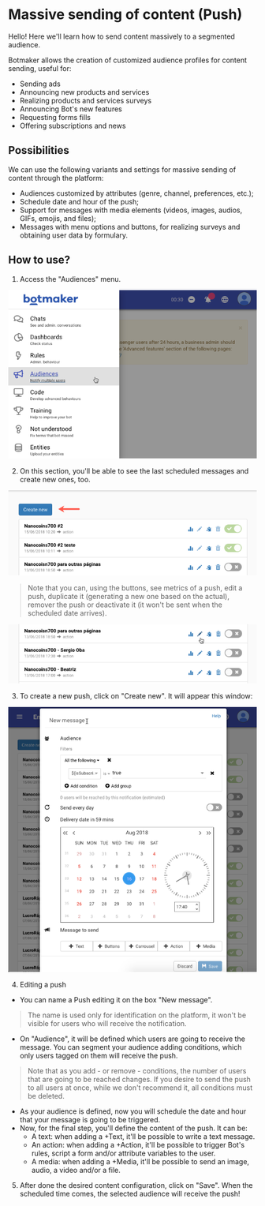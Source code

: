 # Massive sending of content (Push)

Hello! Here we'll learn how to send content massively to a segmented audience.

Botmaker allows the creation of customized audience profiles for content sending, useful for:
- Sending ads
- Announcing new products and services 
- Realizing products and services surveys
- Announcing Bot's new features
- Requesting forms fills
- Offering subscriptions and news

## Possibilities
We can use the following variants and settings for massive sending of content through the platform:
- Audiences customized by attributes (genre, channel, preferences, etc.);
- Schedule date and hour of the push;
- Support for messages with media elements (videos, images, audios, GIFs, emojis, and files);
- Messages with menu options and buttons, for realizing surveys and obtaining user data by formulary.

## How to use?
1. Access the "Audiences" menu.

![AudMenu](https://github.com/botmakeradmin/botmakeradmin.github.io/blob/master/docs/en/images/AudienceMenu.png)

2. On this section, you'll be able to see the last scheduled messages and create new ones, too.

![Create](https://github.com/botmakeradmin/botmakeradmin.github.io/blob/master/docs/en/images/CreatePush.png)

>Note that you can, using the buttons, see metrics of a push, edit a push, duplicate it (generating a new one based on the actual), remover the push or deactivate it (it won't be sent when the scheduled date arrives).

![Edit](https://github.com/botmakeradmin/botmakeradmin.github.io/blob/master/docs/en/images/EditPush.png)

3. To create a new push, click on "Create new". It will appear this window:

![Push](https://github.com/botmakeradmin/botmakeradmin.github.io/blob/master/docs/en/images/DefaultPush.png)

4. Editing a push
- You can name a Push editing it on the box "New message".
>The name is used only for identification on the platform, it won't be visible for users who will receive the notification.
- On "Audience", it will be defined which users are going to receive the message. You can segment your audience adding conditions, which only users tagged on them will receive the push.
>Note that as you add - or remove - conditions, the number of users that are going to be reached changes. If you desire to send the push to all users at once, while we don't recommend it, all conditions must be deleted.
- As your audience is defined, now you will schedule the date and hour that your message is going to be triggered.
- Now, for the final step, you'll define the content of the push. It can be:
    - A text: when adding a +Text, it'll be possible to write a text message.
    - An action: when adding a +Action, it'll be possible to trigger Bot's rules, script a form and/or attribute variables to the user.
    - A media: when adding a +Media, it'll be possible to send an image, audio, a video and/or a file.
5. After done the desired content configuration, click on "Save". When the scheduled time comes, the selected audience will receive the push! 




